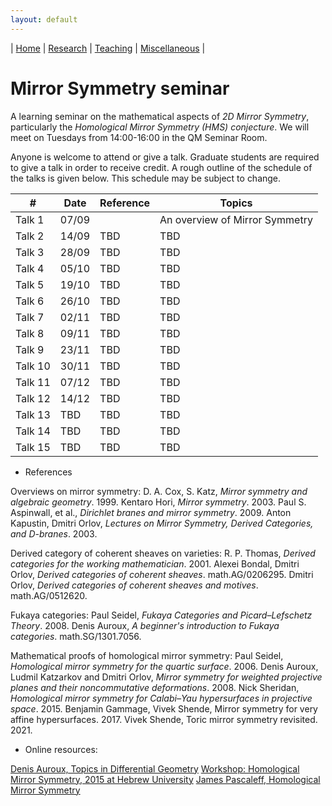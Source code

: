 ```yaml
---
layout: default
---
```



| [Home](index.md)  | [Research](research-en.md)    | [Teaching](teaching-en.md) | [Miscellaneous](miscellaneous-en.md)          | 

# Mirror Symmetry seminar 

A learning seminar on the mathematical aspects of *2D Mirror Symmetry*, particularly the *Homological Mirror Symmetry (HMS) conjecture*. We will meet on Tuesdays from 14:00-16:00 in the QM Seminar Room.

Anyone is welcome to attend or give a talk. Graduate students are required to give a talk in order to receive credit. A rough outline of the schedule of the talks is given below. This schedule may be subject to change.


| #  | Date |Reference|Topics|
|---|---|---|---|
|Talk 1|		07/09|	 			|An overview of Mirror Symmetry|
|Talk 2|		14/09	|TBD| TBD|
|Talk 3|		28/09	|TBD| TBD|
|Talk 4|		05/10	|TBD| TBD|
|Talk 5|		19/10	|TBD| TBD|
|Talk 6|		26/10	|TBD| TBD|
|Talk 7|		02/11	|TBD| TBD|
|Talk 8|		09/11	|TBD| TBD|
|Talk 9| 		23/11	|TBD| TBD|
|Talk 10| 		30/11	|TBD| TBD|
|Talk 11| 		07/12	|TBD| TBD|
|Talk 12| 		14/12	|TBD| TBD|
|Talk 13| 		TBD	|TBD| TBD|
|Talk 14| 		TBD	|TBD| TBD|
|Talk 15| 		TBD	|TBD| TBD|


- References
  
Overviews on mirror symmetry:
D. A. Cox, S. Katz, *Mirror symmetry and algebraic geometry*. 1999.
Kentaro Hori, *Mirror symmetry*. 2003.
Paul S. Aspinwall, et al., *Dirichlet branes and mirror symmetry*. 2009.
Anton Kapustin, Dmitri Orlov, *Lectures on Mirror Symmetry, Derived Categories, and D-branes*. 2003.

Derived category of coherent sheaves on varieties: 
R. P. Thomas, *Derived categories for the working mathematician*. 2001.
Alexei Bondal, Dmitri Orlov, *Derived categories of coherent sheaves*.  math.AG/0206295.
Dmitri Orlov, *Derived categories of coherent sheaves and motives*. math.AG/0512620.

Fukaya categories: 
Paul Seidel, *Fukaya Categories and Picard–Lefschetz Theory*. 2008.
Denis Auroux, *A beginner's introduction to Fukaya categories*. math.SG/1301.7056.

Mathematical proofs of homological mirror symmetry:
Paul Seidel, *Homological mirror symmetry for the quartic surface*. 2006.
Denis Auroux, Ludmil Katzarkov and Dmitri Orlov, *Mirror symmetry for weighted projective planes and their noncommutative deformations*. 2008.
Nick Sheridan, *Homological mirror symmetry for Calabi–Yau hypersurfaces in projective space*. 2015.
Benjamin Gammage, Vivek Shende, Mirror symmetry for very affine hypersurfaces. 2017.
Vivek Shende, Toric mirror symmetry revisited. 2021.

- Online resources:

[Denis Auroux, Topics in Differential Geometry](https://people.math.harvard.edu/~auroux/277F09/index.html)
[Workshop: Homological Mirror Symmetry, 2015 at Hebrew University](http://www.math.huji.ac.il/~jake/seminar/year75/HMS/HMS_schedule.html)
[James Pascaleff, Homological Mirror Symmetry](https://jpascale.web.illinois.edu/courses/2018/595/)




<meta name="googlebot" content="noindex" />
